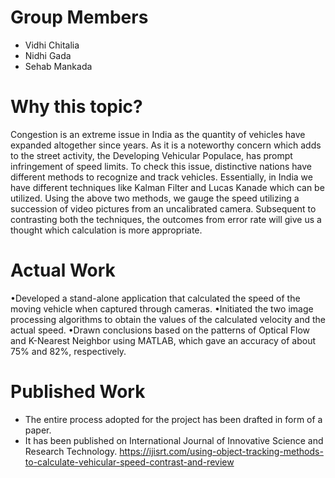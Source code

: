 # Group Members
- Vidhi Chitalia
- Nidhi Gada
- Sehab Mankada

# Why this topic?
Congestion is an extreme issue in India as the quantity of vehicles have expanded altogether since years. As it is a noteworthy concern which adds to the street activity, the Developing Vehicular Populace, has prompt infringement of speed limits. 
To check this issue, distinctive nations have different methods to recognize and track vehicles. Essentially, in India we have different techniques like Kalman Filter and Lucas Kanade which can be utilized. Using the above two methods, we gauge the speed utilizing a succession of video pictures from an uncalibrated camera. Subsequent to contrasting both the techniques, the outcomes from error rate will give us a thought which calculation is more appropriate.

# Actual Work
•Developed a stand-alone application that calculated the speed of the moving vehicle when captured through cameras.
•Initiated the two image processing algorithms to obtain the values of the calculated velocity and the actual speed.
•Drawn conclusions based on the patterns of Optical Flow and K-Nearest Neighbor using MATLAB, which gave an accuracy of about 75% and 82%, respectively.

# Published Work
- The entire process adopted for the project has been drafted in form of a paper.
- It has been published on International Journal of Innovative Science and Research Technology. https://ijisrt.com/using-object-tracking-methods-to-calculate-vehicular-speed-contrast-and-review
